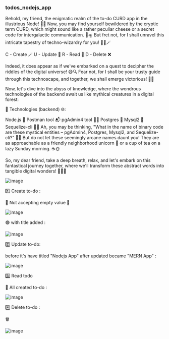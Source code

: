 ### todos_nodejs_app

Behold, my friend, the enigmatic realm of the to-do CURD app in the illustrious Node! 🚀🔮 Now, you may find yourself bewildered by the cryptic term CURD, which might sound like a rather peculiar cheese or a secret code for intergalactic communication. 🧀🛸 But fret not, for I shall unravel this intricate tapestry of techno-wizardry for you! 🧙‍♂️🪄

C - Create 🪄
U - Update 📝
R - Read 📖
D - Delete ❌

Indeed, it does appear as if we've embarked on a quest to decipher the riddles of the digital universe! 😅🔍 Fear not, for I shall be your trusty guide through this technoscape, and together, we shall emerge victorious! 🌟💪

Now, let's dive into the abyss of knowledge, where the wondrous technologies of the backend await us like mythical creatures in a digital forest:

💠 Technologies (backend) 🌐:

Node.js 🌳
Postman tool 📬
pgAdmin4 tool 🧙‍♂️
Postgres 🐘
Mysql2 🐬
Sequelize-cli 🧞‍♂️
Ah, you may be thinking, "What in the name of binary code are these mystical entities – pgAdmin4, Postgres, Mysql2, and Sequelize-cli?" 🤯🤖 But do not let these seemingly arcane names daunt you! They are as approachable as a friendly neighborhood unicorn 🦄 or a cup of tea on a lazy Sunday morning. ☕🌞

So, my dear friend, take a deep breath, relax, and let's embark on this fantastical journey together, where we'll transform these abstract words into tangible digital wonders! 🌌🚀🔧

![image](https://github.com/RenishSalakhana/todos_nodejs_app/assets/67519562/68bafe8d-c4c2-4c41-8b1d-203218c687b9)

1️⃣ Create to-do :

🔴 Not accepting empty value 🚫

![image](https://github.com/RenishSalakhana/todos_nodejs_app/assets/67519562/2f001552-da25-4398-b45c-f6ea5bdc5f94)

🟢 with title added :

![image](https://github.com/RenishSalakhana/todos_nodejs_app/assets/67519562/59cae485-cec9-4902-b65c-c0f77c102150)

2️⃣ Update to-do:

before it's have titled "Nodejs App" after updated became "MERN App" :

![image](https://github.com/RenishSalakhana/todos_nodejs_app/assets/67519562/b94b987e-91ad-4794-b024-c602cf454595)

3️⃣ Read todo

🎱 All created to-do :

![image](https://github.com/RenishSalakhana/todos_nodejs_app/assets/67519562/3a26ff7c-adf3-42e9-a396-b53c9b9500a8)

4️⃣ Delete to-do :

🗑️ 

![image](https://github.com/RenishSalakhana/todos_nodejs_app/assets/67519562/941d3e89-059f-4c42-aff8-65f7fb2f2b03)













